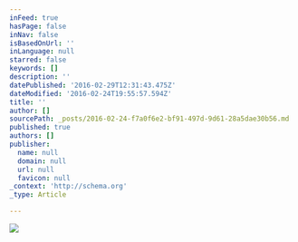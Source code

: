 ```yaml
---
inFeed: true
hasPage: false
inNav: false
isBasedOnUrl: ''
inLanguage: null
starred: false
keywords: []
description: ''
datePublished: '2016-02-29T12:31:43.475Z'
dateModified: '2016-02-24T19:55:57.594Z'
title: ''
author: []
sourcePath: _posts/2016-02-24-f7a0f6e2-bf91-497d-9d61-28a5dae30b56.md
published: true
authors: []
publisher:
  name: null
  domain: null
  url: null
  favicon: null
_context: 'http://schema.org'
_type: Article

---
```

![](https://s3-us-west-2.amazonaws.com/the-grid-img/p/390da871dffa3d73b7eda5a83ffa4d246ee7cd63.jpg)